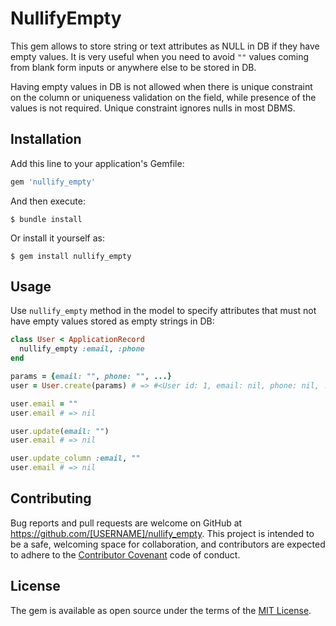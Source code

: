 # NullifyEmpty

This gem allows to store string or text attributes as NULL in DB if they have empty values.
It is very useful when you need to avoid `""` values coming from blank form inputs or anywhere else to be stored in DB.

Having empty values in DB is not allowed when there is unique constraint on the column or uniqueness validation on the field, while presence of the values is not required. Unique constraint ignores nulls in most DBMS.


## Installation

Add this line to your application's Gemfile:

```ruby
gem 'nullify_empty'
```

And then execute:

    $ bundle install

Or install it yourself as:

    $ gem install nullify_empty

## Usage

Use `nullify_empty` method in the model to specify attributes that must not have empty values stored as empty strings in DB:

``` ruby
class User < ApplicationRecord
  nullify_empty :email, :phone
end
```


``` ruby
params = {email: "", phone: "", ...}
user = User.create(params) # => #<User id: 1, email: nil, phone: nil, ... > 

user.email = ""
user.email # => nil

user.update(email: "")
user.email # => nil

user.update_column :email, ""
user.email # => nil

```


## Contributing

Bug reports and pull requests are welcome on GitHub at https://github.com/[USERNAME]/nullify_empty. This project is intended to be a safe, welcoming space for collaboration, and contributors are expected to adhere to the [Contributor Covenant](http://contributor-covenant.org) code of conduct.

## License

The gem is available as open source under the terms of the [MIT License](http://opensource.org/licenses/MIT).
